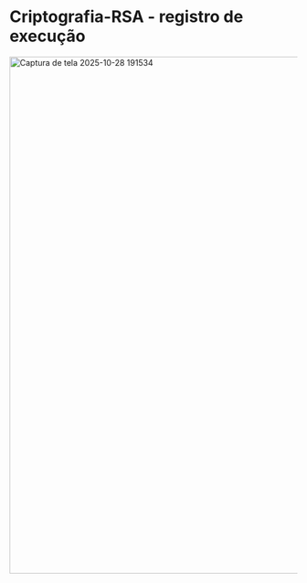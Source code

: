 # Criptografia-RSA - registro de execução
<img width="1900" height="905" alt="Captura de tela 2025-10-28 191534" src="https://github.com/user-attachments/assets/9d14a1cf-8ac4-49b7-a66b-86bf5244e2dd" />
